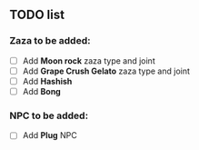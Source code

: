 ﻿## TODO list
### Zaza to be added:
- [ ] Add **Moon rock** zaza type and joint
- [ ] Add **Grape Crush Gelato** zaza type and joint
- [ ] Add **Hashish**
- [ ] Add **Bong**
### NPC to be added:
- [ ] Add **Plug** NPC